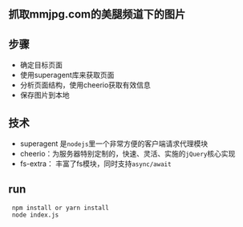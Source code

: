 ## 抓取mmjpg.com的美腿频道下的图片

## 步骤
 - 确定目标页面
 - 使用superagent库来获取页面
 - 分析页面结构，使用cheerio获取有效信息
 - 保存图片到本地

 ## 技术
 - superagent 是`nodejs`里一个非常方便的客户端请求代理模块
 - cheerio：为服务器特别定制的，快速、灵活、实施的`jQuery`核心实现
 - fs-extra： 丰富了fs模块，同时支持`async/await`

 ## run
 ```
  npm install or yarn install
  node index.js
 ```